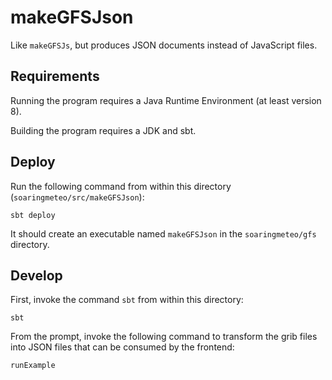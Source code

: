 # makeGFSJson

Like `makeGFSJs`, but produces JSON documents instead of JavaScript
files.

## Requirements

Running the program requires a Java Runtime Environment (at least
version 8).

Building the program requires a JDK and sbt.

## Deploy

Run the following command from within this directory
(`soaringmeteo/src/makeGFSJson`):

~~~
sbt deploy
~~~

It should create an executable named `makeGFSJson` in the
`soaringmeteo/gfs` directory.

## Develop

First, invoke the command `sbt` from within this directory:

~~~
sbt
~~~

From the prompt, invoke the following command to transform the
grib files into JSON files that can be consumed by the frontend:

~~~
runExample
~~~
